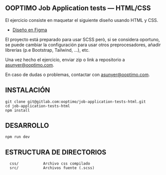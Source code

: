 OOPTIMO Job Application tests — HTML/CSS
------------

El ejercicio consiste en maquetar el siguiente diseño usando HTML y CSS.

- [Diseño en Figma](https://www.figma.com/file/ebulzNn90zno6oiKBqtKMP/Web-developer-%E2%80%94-HTML%2FCSS-Test?type=design&node-id=0%3A1&mode=dev)

El proyecto está preparado para usar SCSS però, si se considera oportuno, se puede cambiar la configuración para usar otros preprocesadores, añadir librerías (p.e Bootstrap, Tailwind, ...), etc.

Una vez hecho el ejercicio, enviar zip o link a repositorio a [asunyer@ooptimo.com](mailto:asunyer@ooptimo.com).

En caso de dudas o problemas, contactar con [asunyer@ooptimo.com](mailto:asunyer@ooptimo.com).


INSTALACIÓN
------------

```
git clone git@gitlab.com:ooptimo/job-application-tests-html.git
cd job-application-tests-html
npm install
```

DESARROLLO
------------
```
npm run dev
```

ESTRUCTURA DE DIRECTORIOS
-------------------

      css/           Archivo css compilado
      src/           Archivos fuente (.scss)
